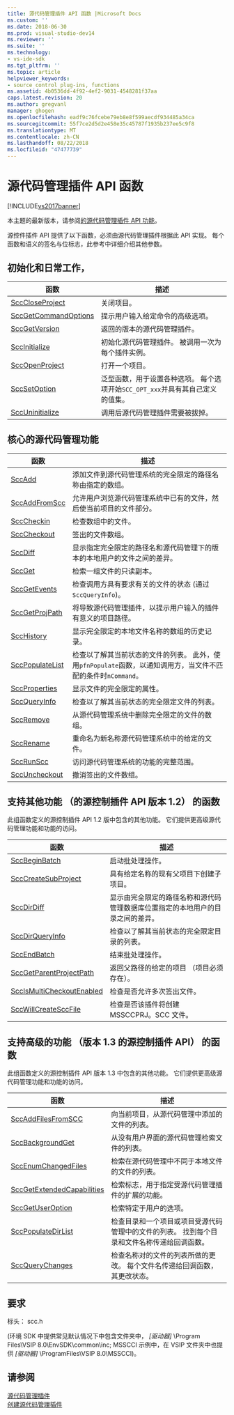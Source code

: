 ```yaml
---
title: 源代码管理插件 API 函数 |Microsoft Docs
ms.custom: ''
ms.date: 2018-06-30
ms.prod: visual-studio-dev14
ms.reviewer: ''
ms.suite: ''
ms.technology:
- vs-ide-sdk
ms.tgt_pltfrm: ''
ms.topic: article
helpviewer_keywords:
- source control plug-ins, functions
ms.assetid: 4b0536dd-4f92-4ef2-9031-4548281f37aa
caps.latest.revision: 20
ms.author: gregvanl
manager: ghogen
ms.openlocfilehash: eadf9c76fcebe79eb8e8f599aecdf934485a34ca
ms.sourcegitcommit: 55f7ce2d5d2e458e35c45787f1935b237ee5c9f8
ms.translationtype: MT
ms.contentlocale: zh-CN
ms.lasthandoff: 08/22/2018
ms.locfileid: "47477739"
---
```

# <a name="source-control-plug-in-api-functions"></a>源代码管理插件 API 函数
[!INCLUDE[vs2017banner](../includes/vs2017banner.md)]

本主题的最新版本，请参阅[的源代码管理插件 API 功能](https://docs.microsoft.com/visualstudio/extensibility/source-control-plug-in-api-functions)。  
  
源控件插件 API 提供了以下函数，必须由源代码管理插件根据此 API 实现。 每个函数和语义的签名与位标志，此参考中详细介绍其他参数。  
  
## <a name="initialization-and-housekeeping-functions"></a>初始化和日常工作，  
  
|函数|描述|  
|--------------|-----------------|  
|[SccCloseProject](../extensibility/scccloseproject-function.md)|关闭项目。|  
|[SccGetCommandOptions](../extensibility/sccgetcommandoptions-function.md)|提示用户输入给定命令的高级选项。|  
|[SccGetVersion](../extensibility/sccgetversion-function.md)|返回的版本的源代码管理插件。|  
|[SccInitialize](../extensibility/sccinitialize-function.md)|初始化源代码管理插件。 被调用一次为每个插件实例。|  
|[SccOpenProject](../extensibility/sccopenproject-function.md)|打开一个项目。|  
|[SccSetOption](../extensibility/sccsetoption-function.md)|泛型函数，用于设置各种选项。 每个选项开始`SCC_OPT_xxx`并具有其自己定义的值集。|  
|[SccUninitialize](../extensibility/sccuninitialize-function.md)|调用后源代码管理插件需要被拔掉。|  
  
## <a name="core-source-control-functions"></a>核心的源代码管理功能  
  
|函数|描述|  
|--------------|-----------------|  
|[SccAdd](../extensibility/sccadd-function.md)|添加文件到源代码管理系统的完全限定的路径名称由指定的数组。|  
|[SccAddFromScc](../extensibility/sccaddfromscc-function.md)|允许用户浏览源代码管理系统中已有的文件，然后使当前项目的文件部分。|  
|[SccCheckin](../extensibility/scccheckin-function.md)|检查数组中的文件。|  
|[SccCheckout](../extensibility/scccheckout-function.md)|签出的文件数组。|  
|[SccDiff](../extensibility/sccdiff-function.md)|显示指定完全限定的路径名和源代码管理下的版本的本地用户的文件之间的差异。|  
|[SccGet](../extensibility/sccget-function.md)|检索一组文件的只读副本。|  
|[SccGetEvents](../extensibility/sccgetevents-function.md)|检查调用方具有要求有关的文件的状态 (通过`SccQueryInfo`)。|  
|[SccGetProjPath](../extensibility/sccgetprojpath-function.md)|将导致源代码管理插件，以提示用户输入的插件有意义的项目路径。|  
|[SccHistory](../extensibility/scchistory-function.md)|显示完全限定的本地文件名称的数组的历史记录。|  
|[SccPopulateList](../extensibility/sccpopulatelist-function.md)|检查以了解其当前状态的文件的列表。 此外，使用`pfnPopulate`函数，以通知调用方，当文件不匹配的条件时`nCommand`。|  
|[SccProperties](../extensibility/sccproperties-function.md)|显示文件的完全限定的属性。|  
|[SccQueryInfo](../extensibility/sccqueryinfo-function.md)|检查以了解其当前状态的完全限定文件的列表。|  
|[SccRemove](../extensibility/sccremove-function.md)|从源代码管理系统中删除完全限定的文件的数组。|  
|[SccRename](../extensibility/sccrename-function.md)|重命名为新名称源代码管理系统中的给定的文件。|  
|[SccRunScc](../extensibility/sccrunscc-function.md)|访问源代码管理系统的功能的完整范围。|  
|[SccUncheckout](../extensibility/sccuncheckout-function.md)|撤消签出的文件数组。|  
  
## <a name="functions-that-support-additional-capability-version-12-of-the-source-control-plug-in-api"></a>支持其他功能 （的源控制插件 API 版本 1.2） 的函数  
 此组函数定义的源控制插件 API 1.2 版中包含的其他功能。 它们提供更高级源代码管理功能和功能的访问。  
  
|函数|描述|  
|--------------|-----------------|  
|[SccBeginBatch](../extensibility/sccbeginbatch-function.md)|启动批处理操作。|  
|[SccCreateSubProject](../extensibility/scccreatesubproject-function.md)|具有给定名称的现有父项目下创建子项目。|  
|[SccDirDiff](../extensibility/sccdirdiff-function.md)|显示由完全限定的路径名称和源代码管理数据库位置指定的本地用户的目录之间的差异。|  
|[SccDirQueryInfo](../extensibility/sccdirqueryinfo-function.md)|检查以了解其当前状态的完全限定目录的列表。|  
|[SccEndBatch](../extensibility/sccendbatch-function.md)|结束批处理操作。|  
|[SccGetParentProjectPath](../extensibility/sccgetparentprojectpath-function.md)|返回父路径的给定的项目 （项目必须存在）。|  
|[SccIsMultiCheckoutEnabled](../extensibility/sccismulticheckoutenabled-function.md)|检查是否允许多次签出文件。|  
|[SccWillCreateSccFile](../extensibility/sccwillcreatesccfile-function.md)|检查是否该插件将创建 MSSCCPRJ。SCC 文件。|  
  
## <a name="functions-that-support-advanced-capability-version-13-of-the-source-control-plug-in-api"></a>支持高级的功能 （版本 1.3 的源控制插件 API） 的函数  
 此组函数定义的源控制插件 API 版本 1.3 中包含的其他功能。 它们提供更高级源代码管理功能和功能的访问。  
  
|函数|描述|  
|--------------|-----------------|  
|[SccAddFilesFromSCC](../extensibility/sccaddfilesfromscc-function.md)|向当前项目，从源代码管理中添加的文件的列表。|  
|[SccBackgroundGet](../extensibility/sccbackgroundget-function.md)|从没有用户界面的源代码管理检索文件的列表。|  
|[SccEnumChangedFiles](../extensibility/sccenumchangedfiles-function.md)|检索在源代码管理中不同于本地文件的文件的列表。|  
|[SccGetExtendedCapabilities](../extensibility/sccgetextendedcapabilities-function.md)|检索标志，用于指定受源代码管理插件的扩展的功能。|  
|[SccGetUserOption](../extensibility/sccgetuseroption-function.md)|检索特定于用户的选项。|  
|[SccPopulateDirList](../extensibility/sccpopulatedirlist-function.md)|检查目录和一个项目或项目受源代码管理中的文件的列表。 找到每个目录和文件名称传递给回调函数。|  
|[SccQueryChanges](../extensibility/sccquerychanges-function.md)|检查名称对的文件的列表所做的更改。 每个文件名传递给回调函数，其更改状态。|  
  
## <a name="requirements"></a>要求  
 标头： scc.h  
  
 (环境 SDK 中提供常见默认情况下中包含文件夹中， *[驱动器]* \Program Files\VSIP 8.0\EnvSDK\common\inc; MSSCCI 示例中，在 VSIP 文件夹中也提供 *[驱动器]* \ProgramFiles\VSIP 8.0\MSSCCI)。  
  
## <a name="see-also"></a>请参阅  
 [源代码管理插件](../extensibility/source-control-plug-ins.md)   
 [创建源代码管理插件](../extensibility/internals/creating-a-source-control-plug-in.md)

